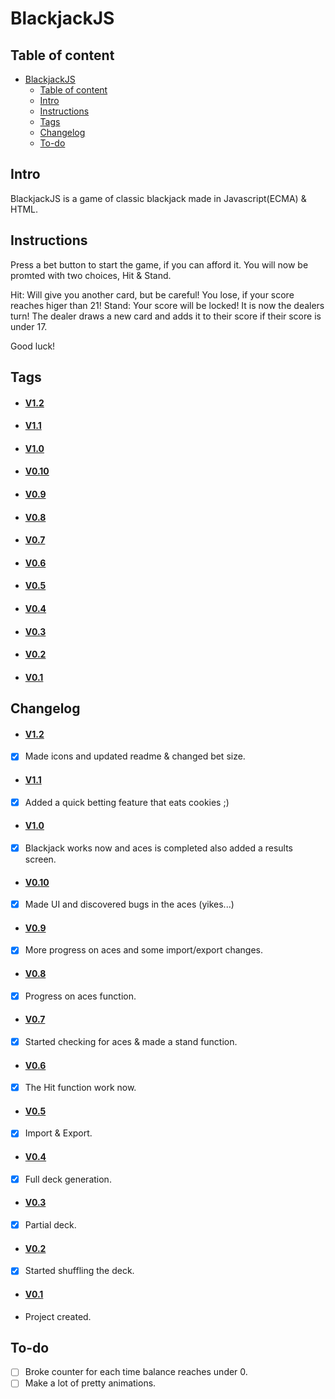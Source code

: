 # BlackjackJS

## Table of content
- [BlackjackJS](#blackjackjs)
  - [Table of content](#table-of-content)
  - [Intro](#intro)
  - [Instructions](#instructions)
  - [Tags](#tags)
  - [Changelog](#changelog)
  - [To-do](#to-do)


## Intro
BlackjackJS is a game of classic blackjack made in Javascript(ECMA) & HTML.

## Instructions 
Press a bet button to start the game, if you can afford it. You will now be promted with two choices, Hit & Stand.

Hit: Will give you another card, but be careful! You lose, if your score reaches higer than 21!
Stand: Your score will be locked! It is now the dealers turn! The dealer draws a new card and adds it to their score if their score is under 17.

Good luck!


## Tags
* #### [V1.2](https://github.com/Kevin-Vetter/BlackjackJS/releases/tag/V1.2)
* #### [V1.1](https://github.com/Kevin-Vetter/BlackjackJS/releases/tag/V1.1)
* #### [V1.0](https://github.com/Kevin-Vetter/BlackjackJS/releases/tag/V1.0)
* #### [V0.10](https://github.com/Kevin-Vetter/BlackjackJS/releases/tag/V0.10)
* #### [V0.9](https://github.com/Kevin-Vetter/BlackjackJS/releases/tag/V0.9)
* #### [V0.8](https://github.com/Kevin-Vetter/BlackjackJS/releases/tag/V0.8)
* #### [V0.7](https://github.com/Kevin-Vetter/BlackjackJS/releases/tag/V0.7)
* #### [V0.6](https://github.com/Kevin-Vetter/BlackjackJS/releases/tag/V0.6)
* #### [V0.5](https://github.com/Kevin-Vetter/BlackjackJS/releases/tag/V0.5)
* #### [V0.4](https://github.com/Kevin-Vetter/BlackjackJS/releases/tag/V0.4)
* #### [V0.3](https://github.com/Kevin-Vetter/BlackjackJS/releases/tag/V0.3)
* #### [V0.2](https://github.com/Kevin-Vetter/BlackjackJS/releases/tag/V0.2)
* #### [V0.1](https://github.com/Kevin-Vetter/BlackjackJS/releases/tag/V0.1)


## Changelog
* #### [V1.2](https://github.com/Kevin-Vetter/BlackjackJS/releases/tag/V1.2)
* [x] Made icons and updated readme & changed bet size.
* #### [V1.1](https://github.com/Kevin-Vetter/BlackjackJS/releases/tag/V1.1)
* [x] Added a quick betting feature that eats cookies ;) 
* #### [V1.0](https://github.com/Kevin-Vetter/BlackjackJS/releases/tag/V1.0)
* [x] Blackjack works now and aces is completed also added a results screen.
* #### [V0.10](https://github.com/Kevin-Vetter/BlackjackJS/releases/tag/V0.10)
* [x] Made UI and discovered bugs in the aces (yikes...)
* #### [V0.9](https://github.com/Kevin-Vetter/BlackjackJS/releases/tag/V0.9)
* [x] More progress on aces and some import/export changes. 
* #### [V0.8](https://github.com/Kevin-Vetter/BlackjackJS/releases/tag/V0.8)
* [x] Progress on aces function.
* #### [V0.7](https://github.com/Kevin-Vetter/BlackjackJS/releases/tag/V0.7)
* [x] Started checking for aces & made a stand function.
* #### [V0.6](https://github.com/Kevin-Vetter/BlackjackJS/releases/tag/V0.6)
* [x] The Hit function work now.
* #### [V0.5](https://github.com/Kevin-Vetter/BlackjackJS/releases/tag/V0.5)
* [x] Import & Export.
* #### [V0.4](https://github.com/Kevin-Vetter/BlackjackJS/releases/tag/V0.4)
* [x] Full deck generation.
* #### [V0.3](https://github.com/Kevin-Vetter/BlackjackJS/releases/tag/V0.3)
* [x] Partial deck.
* #### [V0.2](https://github.com/Kevin-Vetter/BlackjackJS/releases/tag/V0.2) 
* [x] Started shuffling the deck.
* #### [V0.1](https://github.com/Kevin-Vetter/BlackjackJS/releases/tag/V0.1) 
* Project created.

## To-do
  * [ ] Broke counter for each time balance reaches under 0.
  * [ ] Make a lot of pretty animations.
